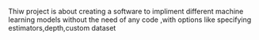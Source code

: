 Thiw project is about creating a software to impliment different machine learning models without the need of any code ,with options like specifying estimators,depth,custom dataset
